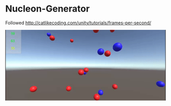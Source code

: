 # Nucleon-Generator
Followed http://catlikecoding.com/unity/tutorials/frames-per-second/

![image](https://github.com/sevelee/Nucleon-Generator/blob/master/show.gif)
